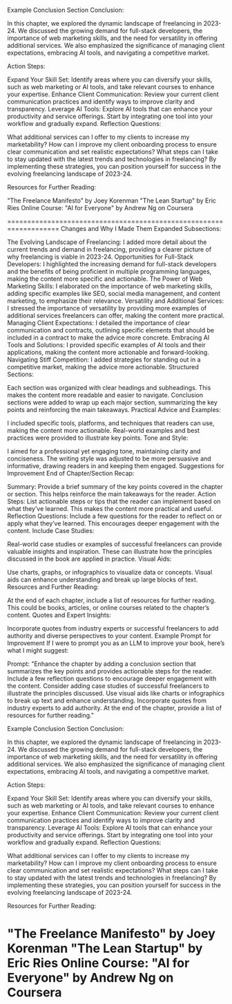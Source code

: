 Example Conclusion Section
Conclusion:

In this chapter, we explored the dynamic landscape of freelancing in 2023-24. We discussed the growing demand for full-stack developers, the importance of web marketing skills, and the need for versatility in offering additional services. We also emphasized the significance of managing client expectations, embracing AI tools, and navigating a competitive market.

Action Steps:

Expand Your Skill Set: Identify areas where you can diversify your skills, such as web marketing or AI tools, and take relevant courses to enhance your expertise.
Enhance Client Communication: Review your current client communication practices and identify ways to improve clarity and transparency.
Leverage AI Tools: Explore AI tools that can enhance your productivity and service offerings. Start by integrating one tool into your workflow and gradually expand.
Reflection Questions:

What additional services can I offer to my clients to increase my marketability?
How can I improve my client onboarding process to ensure clear communication and set realistic expectations?
What steps can I take to stay updated with the latest trends and technologies in freelancing?
By implementing these strategies, you can position yourself for success in the evolving freelancing landscape of 2023-24.

Resources for Further Reading:

"The Freelance Manifesto" by Joey Korenman
"The Lean Startup" by Eric Ries
Online Course: "AI for Everyone" by Andrew Ng on Coursera




===================================================================
Changes and Why I Made Them
Expanded Subsections:

The Evolving Landscape of Freelancing: I added more detail about the current trends and demand in freelancing, providing a clearer picture of why freelancing is viable in 2023-24.
Opportunities for Full-Stack Developers: I highlighted the increasing demand for full-stack developers and the benefits of being proficient in multiple programming languages, making the content more specific and actionable.
The Power of Web Marketing Skills: I elaborated on the importance of web marketing skills, adding specific examples like SEO, social media management, and content marketing, to emphasize their relevance.
Versatility and Additional Services: I stressed the importance of versatility by providing more examples of additional services freelancers can offer, making the content more practical.
Managing Client Expectations: I detailed the importance of clear communication and contracts, outlining specific elements that should be included in a contract to make the advice more concrete.
Embracing AI Tools and Solutions: I provided specific examples of AI tools and their applications, making the content more actionable and forward-looking.
Navigating Stiff Competition: I added strategies for standing out in a competitive market, making the advice more actionable.
Structured Sections:

Each section was organized with clear headings and subheadings. This makes the content more readable and easier to navigate.
Conclusion sections were added to wrap up each major section, summarizing the key points and reinforcing the main takeaways.
Practical Advice and Examples:

I included specific tools, platforms, and techniques that readers can use, making the content more actionable.
Real-world examples and best practices were provided to illustrate key points.
Tone and Style:

I aimed for a professional yet engaging tone, maintaining clarity and conciseness.
The writing style was adjusted to be more persuasive and informative, drawing readers in and keeping them engaged.
Suggestions for Improvement
End of Chapter/Section Recap:

Summary: Provide a brief summary of the key points covered in the chapter or section. This helps reinforce the main takeaways for the reader.
Action Steps: List actionable steps or tips that the reader can implement based on what they’ve learned. This makes the content more practical and useful.
Reflection Questions: Include a few questions for the reader to reflect on or apply what they’ve learned. This encourages deeper engagement with the content.
Include Case Studies:

Real-world case studies or examples of successful freelancers can provide valuable insights and inspiration. These can illustrate how the principles discussed in the book are applied in practice.
Visual Aids:

Use charts, graphs, or infographics to visualize data or concepts. Visual aids can enhance understanding and break up large blocks of text.
Resources and Further Reading:

At the end of each chapter, include a list of resources for further reading. This could be books, articles, or online courses related to the chapter’s content.
Quotes and Expert Insights:

Incorporate quotes from industry experts or successful freelancers to add authority and diverse perspectives to your content.
Example Prompt for Improvement
If I were to prompt you as an LLM to improve your book, here’s what I might suggest:

Prompt: "Enhance the chapter by adding a conclusion section that summarizes the key points and provides actionable steps for the reader. Include a few reflection questions to encourage deeper engagement with the content. Consider adding case studies of successful freelancers to illustrate the principles discussed. Use visual aids like charts or infographics to break up text and enhance understanding. Incorporate quotes from industry experts to add authority. At the end of the chapter, provide a list of resources for further reading."

Example Conclusion Section
Conclusion:

In this chapter, we explored the dynamic landscape of freelancing in 2023-24. We discussed the growing demand for full-stack developers, the importance of web marketing skills, and the need for versatility in offering additional services. We also emphasized the significance of managing client expectations, embracing AI tools, and navigating a competitive market.

Action Steps:

Expand Your Skill Set: Identify areas where you can diversify your skills, such as web marketing or AI tools, and take relevant courses to enhance your expertise.
Enhance Client Communication: Review your current client communication practices and identify ways to improve clarity and transparency.
Leverage AI Tools: Explore AI tools that can enhance your productivity and service offerings. Start by integrating one tool into your workflow and gradually expand.
Reflection Questions:

What additional services can I offer to my clients to increase my marketability?
How can I improve my client onboarding process to ensure clear communication and set realistic expectations?
What steps can I take to stay updated with the latest trends and technologies in freelancing?
By implementing these strategies, you can position yourself for success in the evolving freelancing landscape of 2023-24.

Resources for Further Reading:

"The Freelance Manifesto" by Joey Korenman
"The Lean Startup" by Eric Ries
Online Course: "AI for Everyone" by Andrew Ng on Coursera
===================================================
